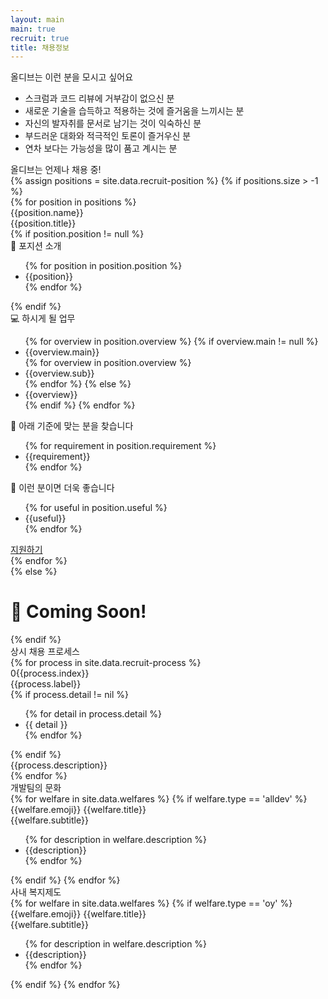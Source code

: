 ```yaml
---
layout: main
main: true
recruit: true
title: 채용정보
---
```


<div class="loading-animation">
    <div class="recruit">
        <div class="section want">
            <div class="title">올디브는 이런 분을 모시고 싶어요</div>
             <div class="content">
                <ul>
                    <li>스크럼과 코드 리뷰에 거부감이 없으신 분</li>
                    <li>새로운 기술을 습득하고 적용하는 것에 즐거움을 느끼시는 분</li>
                    <li>자신의 발자취를 문서로 남기는 것이 익숙하신 분</li>
                    <li>부드러운 대화와 적극적인 토론이 즐거우신 분</li>
                    <li>연차 보다는 가능성을 많이 품고 계시는 분</li>
                </ul>
            </div>
        </div>
        <div class="section position">
            <div class="title">올디브는 언제나 채용 중!</div>
            <div class="content">
                {% assign positions = site.data.recruit-position %}
                {% if positions.size > -1 %}
                <div class="catalogue">
                    {% for position in positions %}
                    <div class="catalogue-item">
                        <div class="catalogue-title transition">
                            <div class="content-wrap">
                                <div class="name">{{position.name}}</div>
                                <div class="description">{{position.title}}</div>
                            </div>
                            <div class="icon"><div></div></div>
                        </div>
                        <div class="catalogue-body">
                            {% if position.position != null %}
                            <div class="item position">
                                <div class="title">👤 포지션 소개</div>
                                <ul class="position">
                                    {% for position in position.position %}
                                    <li>{{position}}</li>
                                    {% endfor %}
                                </ul>
                            </div>
                            {% endif %}
                            <div class="item overview">
                                <div class="title">💻 하시게 될 업무</div>
                                <ul class="overview">
                                    {% for overview in position.overview %}
                                    {% if overview.main != null %}
                                    <li>{{overview.main}}</li>
                                    {% for overview in position.overview %}
                                    <li class="sub">{{overview.sub}}</li>
                                    {% endfor %}
                                    {% else %}
                                    <li>{{overview}}</li>
                                    {% endif %}
                                    {% endfor %}
                                </ul>
                            </div>
                            <div class="item requirements">
                                <div class="title">🙋 아래 기준에 맞는 분을 찾습니다</div>
                                <ul class="requirement">
                                    {% for requirement in position.requirement %}
                                    <li>{{requirement}}</li>
                                    {% endfor %}
                                </ul>
                            </div>
                            <div class="item useful">
                                <div class="title">💪 이런 분이면 더욱 좋습니다</div>
                                <ul class="useful">
                                    {% for useful in position.useful %}
                                    <li>{{useful}}</li>
                                    {% endfor %}
                                </ul>
                            </div>
                            <div class="footer">
                                <div class="blank"></div>
                                <a href="{{position.url}}" class="button transition" target='_blank'>지원하기</a>
                            </div>
                        </div>
                    </div>
                    {% endfor %}
                </div>
                {% else %}
                    <div class="recruit-draft-message">
                        <h1>
                            &#x1F64B; Coming Soon!
                        </h1>
                    </div>
                {% endif %}
            </div>
        </div>
        <div class="section process">
            <div class="title">상시 채용 프로세스</div>
            <div class="content">
                <div class="list">
                    {% for process in site.data.recruit-process %}
                    <div class="process-item">
                        <div class="circle {% if process.detail != nil %}has-detail{% endif %}">
                            <div class="text-wrapper">
                                <div class="index">0{{process.index}}</div>
                                <div class="label">{{process.label}}</div>
                                {% if process.detail != nil %}
                                <ul class="detail">
                                    {% for detail in process.detail %}
                                    <li>{{ detail }}</li>                            
                                    {% endfor %}
                                </ul>
                                {% endif %}
                            </div>
                        </div>
                        <div class="description">
                            {{process.description}}
                        </div>
                    </div>
                    {% endfor %}
                </div>
            </div>
        </div>
        <div class="section welfare culture">
            <div class="title">개발팀의 문화</div>
            <div class="content">
                <div class="card-list">
                    {% for welfare in site.data.welfares %}
                    {% if welfare.type == 'alldev' %}
                    <div class="card">
                        <div class="title">
                            <span class="emoji">{{welfare.emoji}}</span>
                            {{welfare.title}}
                        </div>
                        <div class="subtitle">{{welfare.subtitle}}</div>
                        <div class="description">
                            <ul>
                                {% for description in welfare.description %}
                                <li class="item">{{description}}</li>
                                {% endfor %}
                            </ul>
                        </div>
                    </div>
                    {% endif %}
                    {% endfor %}   
                </div>  
            </div>
        </div>
        <div class="section welfare">
            <div class="title">사내 복지제도</div>
            <div class="content">
                <div class="card-list">
                    {% for welfare in site.data.welfares %}
                    {% if welfare.type == 'oy' %}
                    <div class="card">
                        <div class="title">
                            <span class="emoji">{{welfare.emoji}}</span>
                            {{welfare.title}}
                        </div>
                        <div class="subtitle">{{welfare.subtitle}}</div>
                        <div class="description">
                            <ul>
                                {% for description in welfare.description %}
                                <li class="item">{{description}}</li>
                                {% endfor %}
                            </ul>
                        </div>
                    </div>
                    {% endif %}
                    {% endfor %}   
                </div>  
            </div>
        </div>
    </div>
</div>

<script>
    $('.catalogue-title').click(function() {
        if ($(this).parent().hasClass('visible')) {
            $(this).parent().removeClass('visible');
        } else {
            $(this).parent().addClass('visible');
        }
    });
</script>
